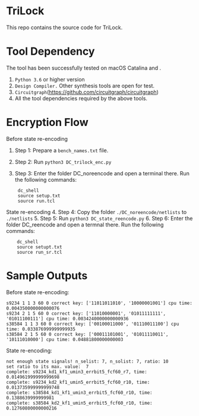 # TriLock

This repo contains the source code for TriLock.

# Tool Dependency

The tool has been successfully tested on macOS Catalina and .

1. ``Python 3.6`` or higher version
2. `Design Compiler.` Other synthesis tools are open for test.
3. `Circuitgraph`(https://github.com/circuitgraph/circuitgraph)
4. All the tool dependencies required by the above tools.


# Encryption Flow

Before state re-encoding
1. Step 1: Prepare a `bench_names.txt` file.
2. Step 2: Run `python3 DC_trilock_enc.py`
3. Step 3: Enter the folder DC_noreencode and open a terminal there. Run the following commands:
        
        dc_shell
        source setup.txt
        source run.tcl

State re-encoding
4. Step 4: Copy the folder `./DC_noreencode/netlists` to `./netlists`
5. Step 5: Run `python3 DC_state_reencode.py`
6. Step 6: Enter the folder DC_reencode and open a termnal there. Run the following commands:
        
        dc_shell
        source setupt.txt
        source run_sr.tcl


# Sample Outputs

Before state re-encoding:

    s9234 1 1 3 60 0 correct key: ['11011011010', '10000001001'] cpu time: 0.004350000000000076
    s9234 2 1 5 60 0 correct key: ['11010000001', '01011111111', '01011100111'] cpu time: 0.0034240000000000936
    s38584 1 1 3 60 0 correct key: ['00100011000', '01110011100'] cpu time: 0.033876999999999935
    s38584 2 1 5 60 0 correct key: ['00011101001', '01011110011', '10111010000'] cpu time: 0.04881800000000003
    
State re-encoding:

    not enough state signals! n_selist: 7, n_solist: 7, ratio: 10
    set ratio to its max. value:  7
    complete: s9234_kd1_kf1_umin3_errbit5_fcf60_r7, time: 0.014961999999999698
    complete: s9234_kd2_kf1_umin5_errbit5_fcf60_r10, time: 0.013735999999999748
    complete: s38584_kd1_kf1_umin3_errbit5_fcf60_r10, time: 0.1388639999999981
    complete: s38584_kd2_kf1_umin5_errbit5_fcf60_r10, time: 0.12760800000000216
